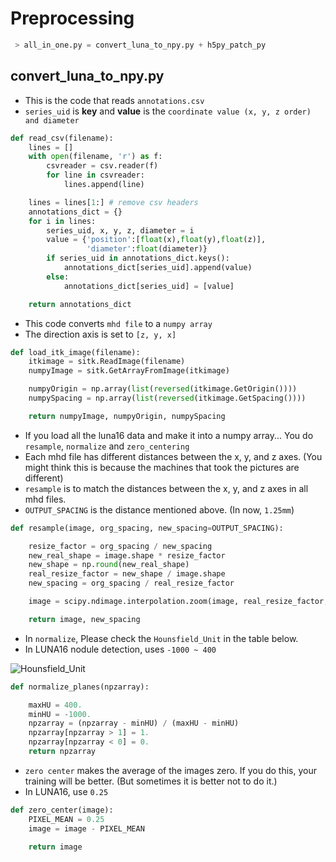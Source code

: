 # Preprocessing
```python
 > all_in_one.py = convert_luna_to_npy.py + h5py_patch_py
```

## convert_luna_to_npy.py
* This is the code that reads `annotations.csv`
* `series_uid` is **key** and **value** is the `coordinate value (x, y, z order) and diameter`
```python
def read_csv(filename):
    lines = []
    with open(filename, 'r') as f:
        csvreader = csv.reader(f)
        for line in csvreader:
            lines.append(line)

    lines = lines[1:] # remove csv headers
    annotations_dict = {}
    for i in lines:
        series_uid, x, y, z, diameter = i
        value = {'position':[float(x),float(y),float(z)],
                 'diameter':float(diameter)}
        if series_uid in annotations_dict.keys():
            annotations_dict[series_uid].append(value)
        else:
            annotations_dict[series_uid] = [value]

    return annotations_dict
```

* This code converts `mhd file` to a `numpy array`
* The direction axis is set to `[z, y, x]`
```python
def load_itk_image(filename):
    itkimage = sitk.ReadImage(filename)
    numpyImage = sitk.GetArrayFromImage(itkimage)

    numpyOrigin = np.array(list(reversed(itkimage.GetOrigin())))
    numpySpacing = np.array(list(reversed(itkimage.GetSpacing())))

    return numpyImage, numpyOrigin, numpySpacing    
```

* If you load all the luna16 data and make it into a numpy array... You do `resample`, `normalize` and `zero_centering`
* Each mhd file has different distances between the x, y, and z axes. (You might think this is because the machines that took the pictures are different)
* `resample` is to match the distances between the x, y, and z axes in all mhd files. 
* `OUTPUT_SPACING` is the distance mentioned above. (In now, `1.25mm`)
```python
def resample(image, org_spacing, new_spacing=OUTPUT_SPACING):

    resize_factor = org_spacing / new_spacing
    new_real_shape = image.shape * resize_factor
    new_shape = np.round(new_real_shape)
    real_resize_factor = new_shape / image.shape
    new_spacing = org_spacing / real_resize_factor

    image = scipy.ndimage.interpolation.zoom(image, real_resize_factor, mode='nearest')

    return image, new_spacing
```

* In `normalize`, Please check the `Hounsfield_Unit` in the table below.
* In LUNA16 nodule detection, uses `-1000 ~ 400`

![Hounsfield_Unit](http://i.imgur.com/4rlyReh.png)

```python
def normalize_planes(npzarray):

    maxHU = 400.
    minHU = -1000.
    npzarray = (npzarray - minHU) / (maxHU - minHU)
    npzarray[npzarray > 1] = 1.
    npzarray[npzarray < 0] = 0.
    return npzarray
```

* `zero center` makes the average of the images zero. If you do this, your training will be better. (But sometimes it is better not to do it.)
* In LUNA16, use `0.25`
```python
def zero_center(image):
    PIXEL_MEAN = 0.25
    image = image - PIXEL_MEAN

    return image
```
